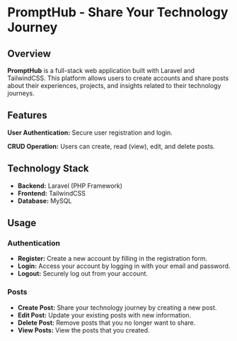 # PromptHub - Share Your Technology Journey

## Overview
**PromptHub** is a full-stack web application built with Laravel and TailwindCSS. This platform allows users to create accounts and share posts about their experiences, projects, and insights related to their technology journeys.

## Features
**User Authentication:** Secure user registration and login.

**CRUD Operation:** Users can create, read (view), edit, and delete posts.

## Technology Stack
- **Backend:** Laravel (PHP Framework)
- **Frontend:** TailwindCSS
- **Database:** MySQL

## Usage
### Authentication
- **Register:** Create a new account by filling in the registration form.
- **Login:** Access your account by logging in with your email and password.
- **Logout:** Securely log out from your account.

### Posts
- **Create Post:** Share your technology journey by creating a new post.
- **Edit Post:** Update your existing posts with new information.
- **Delete Post:** Remove posts that you no longer want to share.
- **View Posts:** View the posts that you created.